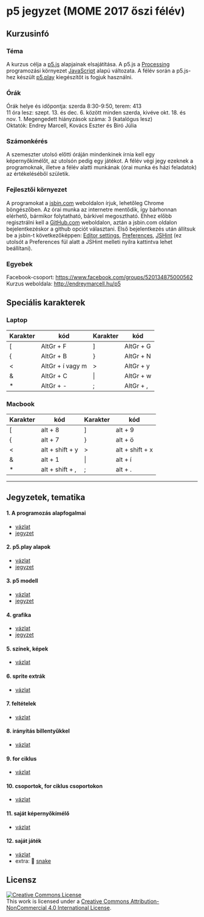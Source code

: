 # p5 jegyzet (MOME 2017 őszi félév)

## Kurzusinfó

### Téma
A kurzus célja a [p5.js](p5js.org) alapjainak elsajátítása. A p5.js a [Processing](processing.org) programozási környezet [JavaScript](https://en.wikipedia.org/wiki/JavaScript) alapú változata. A félév során a p5.js-hez készült [p5.play](http://p5play.molleindustria.org/) kiegészítőt is fogjuk használni.  

### Órák
Órák helye és időpontja: szerda 8:30-9:50, terem: 413  
11 óra lesz: szept. 13. és dec. 6. között minden szerda, kivéve okt. 18. és nov. 1.
Megengedett hiányzások száma: 3 (katalógus lesz)  
Oktatók: Endrey Marcell, Kovács Eszter és Biró Júlia  

### Számonkérés
A szemeszter utolsó előtti óráján mindenkinek írnia kell egy képernyőkímélőt, az utolsón pedig egy játékot. A félév végi jegy ezeknek a programoknak, illetve a félév alatti munkának (órai munka és házi feladatok) az értékeléséből születik. 

### Fejlesztői környezet
A programokat a [jsbin.com](http://jsbin.com/) weboldalon írjuk, lehetőleg Chrome böngészőben. Az órai munka az internetre mentődik, így bárhonnan elérhető, bármikor folytatható, bárkivel megosztható. Ehhez előbb regisztrálni kell a [GitHub.com](http://github.com) weboldalon, aztán a jsbin.com oldalon bejelentkezéskor a github opciót választani. Első bejelentkezés után állítsuk be a jsbin-t következőképpen: [Editor settings](etc/jsbin-editor-settings.png), [Preferences](etc/jsbin-preferences.png), [JSHint](etc/jshint.json) (ez utolsót a Preferences fül alatt a JSHint melleti nyílra kattintva lehet beállítani).  

### Egyebek
Facebook-csoport: https://www.facebook.com/groups/520134875000562  
Kurzus weboldala: http://endreymarcell.hu/p5  

## Speciális karakterek

### Laptop

| Karakter | kód              | Karakter | kód            |
|----------|------------------|----------|----------------|
| [        | AltGr + F        | ]        | AltGr + G      |
| {        | AltGr + B        | }        | AltGr + N      |
| <        | AltGr + í vagy m | >        | AltGr + y      |
| &        | AltGr + C        | \|       | AltGr + w      |
| *        | AltGr + -        | ;        | AltGr + ,      |

### Macbook

| Karakter | kód             | Karakter | kód             |
|----------|-----------------|----------|-----------------|
| [        | alt + 8         | ]        | alt + 9         |
| {        | alt + 7         | }        | alt + ö         |
| <        | alt + shift + y | >        | alt + shift + x |
| &        | alt + 1         | \|       | alt + í         |
| *        | alt + shift + , | ;        | alt + .         |

---

## Jegyzetek, tematika

#### 1. A programozás alapfogalmai
- [vázlat](https://github.com/endreymarcell/p5-2017-fall/blob/master/01-basics/bullet-points.md)  
- [jegyzet](https://github.com/endreymarcell/p5-2017-fall/blob/master/01-basics/notes.md)

#### 2. p5.play alapok
- [vázlat](https://github.com/endreymarcell/p5-2017-fall/blob/master/02-p5.play/bullet-points.md)  
- [jegyzet](https://github.com/endreymarcell/p5-2017-fall/blob/master/02-p5.play/notes.md)

#### 3. p5 modell
- [vázlat](https://github.com/endreymarcell/p5-2017-fall/blob/master/03-p5-model/bullet-points.md)
- [jegyzet](https://github.com/endreymarcell/p5-2017-fall/blob/master/03-p5-model/notes.md)

#### 4. grafika
- [vázlat](https://github.com/endreymarcell/p5-2017-fall/blob/master/04-drawing/bullet-points.md)
- [jegyzet](https://github.com/endreymarcell/p5-2017-fall/blob/master/04-drawing/notes.md)

#### 5. színek, képek
- [vázlat](https://github.com/endreymarcell/p5-2017-fall/blob/master/05-colors-images/bullet-points.md)

#### 6. sprite extrák
- [vázlat](https://github.com/endreymarcell/p5-2017-fall/blob/master/06-sprite-actions/bullet-points.md)

#### 7. feltételek
- [vázlat](https://github.com/endreymarcell/p5-2017-fall/blob/master/07-conditions/bullet-points.md)

#### 8. irányítás billentyűkkel
- [vázlat](https://github.com/endreymarcell/p5-2017-fall/blob/master/08-keyboard-TBD/bullet-points.md)

#### 9. for ciklus
- [vázlat](https://github.com/endreymarcell/p5-2017-fall/blob/master/09-for-loop/bullet-points.md)

#### 10. csoportok, for ciklus csoportokon
- [vázlat](https://github.com/endreymarcell/p5-2017-fall/blob/master/10-groups/bullet-points.md)

#### 11. saját képernyőkímélő
- [vázlat](https://github.com/endreymarcell/p5-2017-fall/blob/master/11-screen-saver/task.md)

#### 12. saját játék
- [vázlat](https://github.com/endreymarcell/p5-2017-fall/blob/master/12-game/task.md)  
- extra: 🐍 [snake](https://github.com/endreymarcell/p5-2017-fall/blob/master/12-game/snake.md)

## Licensz

<a rel="license" href="http://creativecommons.org/licenses/by-nc/4.0/"><img alt="Creative Commons License" style="border-width:0" src="https://i.creativecommons.org/l/by-nc/4.0/88x31.png" /></a><br />This work is licensed under a <a rel="license" href="http://creativecommons.org/licenses/by-nc/4.0/">Creative Commons Attribution-NonCommercial 4.0 International License</a>.
